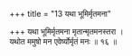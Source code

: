 +++
title = "13 यथा भूमिर्मृतमना"

+++
यथा भूमिर्मृतमना मृतान्मृतमनस्तरा ।  
यथोत ममुषो मन एवेर्ष्योर्मृतं मनः ॥ १६ ॥
